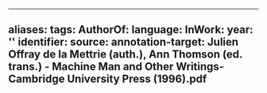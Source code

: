 
---
aliases: 
tags: 
AuthorOf: 
language: 
InWork: 
year: ''
identifier: 
source: 
annotation-target: Julien Offray de la Mettrie (auth.), Ann Thomson (ed. trans.) - Machine Man and Other Writings-Cambridge University Press (1996).pdf
---





